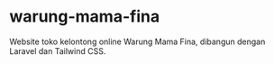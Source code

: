 # warung-mama-fina
Website toko kelontong online Warung Mama Fina, dibangun dengan Laravel dan Tailwind CSS.
